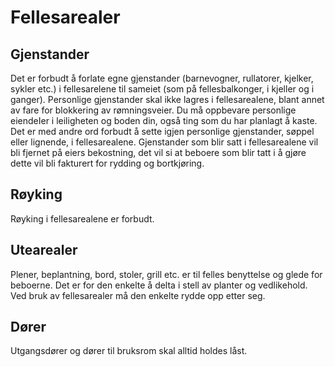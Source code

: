 # Fellesarealer

## Gjenstander

Det er forbudt å forlate egne gjenstander (barnevogner, rullatorer, kjelker, sykler etc.) i fellesarelene til sameiet (som på fellesbalkonger, i kjeller og i ganger). Personlige gjenstander skal ikke lagres i fellesarealene, blant annet av fare for blokkering av rømningsveier. Du må oppbevare personlige eiendeIer i leiligheten og boden din, også ting som du har planlagt å kaste. Det er med andre ord forbudt å sette igjen personlige gjenstander, søppel eller lignende, i fellesarealene. Gjenstander som blir satt i fellesarealene vil bli fjernet på eiers bekostning, det vil si at beboere som blir tatt i å gjøre dette vil bli fakturert for rydding og bortkjøring.

## Røyking

Røyking i fellesarealene er forbudt.

## Utearealer

Plener, beplantning, bord, stoler, grill etc. er til felles benyttelse og glede for beboerne. Det er for den enkelte å delta i stell av planter og vedlikehold. Ved bruk av fellesarealer må den enkelte rydde opp etter seg.

## Dører

Utgangsdører og dører til bruksrom skal alltid holdes låst.
